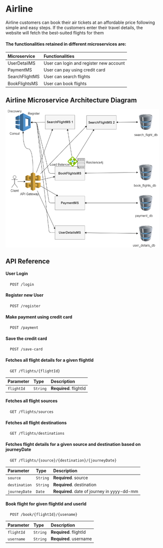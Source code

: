 # Airline
Airline customers can book their air tickets at an affordable price following simple and easy steps. If the customers enter their travel details, the website will fetch the best-suited flights for them


#### The functionalities retained in different microservices are:


| Microservice | Functionalities             |
| :----------- | :-------------------------- |
| UserDetailMS | User can login and register new account |
| PaymentMS | User can pay using credit card |
| SearchFlightMS | User can search flights |
| BookFlightsMS | User can book flights |

## Airline Microservice Architecture Diagram

![App Screenshot](https://github.com/MirAbbasAli/Airline/blob/master/airline_design.png)

## API Reference

#### User Login

```
  POST /login
```


#### Register new User

```http
  POST /register
```

#### Make payment using credit card

```http
  POST /payment
```


#### Save the credit card

```http
  POST /save-card
```

#### Fetches all flight details for a given flightId

```http
  GET /flights/{flightId}
```

| Parameter | Type     | Description                |
| :-------- | :------- | :------------------------- |
| `flightId` | `String` | **Required**. flightId |

#### Fetches all flight sources

```http
  GET /flights/sources
```
#### Fetches all flight destinations

```http
  GET /flights/destinations
```

#### Fetches flight details for a given source and destination based on journeyDate

```http
  GET /flights/{source}/{destination}/{journeyDate}
```

| Parameter | Type     | Description                |
| :-------- | :------- | :------------------------- |
| `source` | `String` | **Required**. source |
| `destination` | `String` | **Required**. destination |
| `journeyDate` | `Date` | **Required**. date of journey in yyyy-dd-mm |

#### Book flight for given flightId and userId

```http
  POST /book/{flightId}/{usename}
```

| Parameter | Type     | Description                |
| :-------- | :------- | :------------------------- |
| `flightId` | `String` | **Required**. flightId |
| `username` | `String` | **Required**. username |
